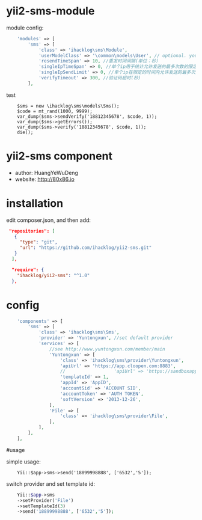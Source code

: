 # yii2-sms-module

module config:

```php
    'modules' => [
        'sms' => [
            'class' => 'ihacklog\sms\Module',
            'userModelClass' => '\common\models\User', // optional. your User model. Needs to be ActiveRecord.
            'resendTimeSpan' => 10, //重发时间间隔(单位：秒）
            'singleIpTimeSpan' => 0, //单个ip用于统计允许发送的最多次数的限定时间
            'singleIpSendLimit' => 0, //单个ip在限定的时间内允许发送的最多次数
            'verifyTimeout' => 300, //验证码超时(秒)
        ],
```

test

        $sms = new \ihacklog\sms\models\Sms();
        $code = mt_rand(1000, 9999);
        var_dump($sms->sendVerify('18812345678', $code, 1));
        var_dump($sms->getErrors());
        var_dump($sms->verify('18812345678', $code, 1));
        die();


# yii2-sms component

* author: HuangYeWuDeng
* website: http://80x86.io


# installation

edit composer.json, and then add:
```json
 "repositories": [
   {
     "type": "git",
     "url": "https://github.com/ihacklog/yii2-sms.git"
   }
  ],
```

```json
  "require": {
    "ihacklog/yii2-sms": "^1.0"
  },
```

# config

```php
    'components' => [
        'sms' => [
            'class' => 'ihacklog\sms\Sms',
            'provider' => 'Yuntongxun', //set default provider
            'services' => [
                //see http://www.yuntongxun.com/member/main
                'Yuntongxun' => [
                    'class' => 'ihacklog\sms\provider\Yuntongxun',
                    'apiUrl' => 'https://app.cloopen.com:8883',
                    //                  'apiUrl' => 'https://sandboxapp.cloopen.com:8883',
                    'templateId' => 1,
                    'appId' => 'AppID',
                    'accountSid' => 'ACCOUNT SID',
                    'accountToken' => 'AUTH TOKEN',
                    'softVersion' => '2013-12-26',
                ],
                'File' => [
                    'class' => 'ihacklog\sms\provider\File',
                ],
            ],
        ],
    ],
```

#usage

simple usage:

        Yii::$app->sms->send('18899998888', ['6532','5']);

switch provider and set template id:
```php
    Yii::$app->sms
    ->setProvider('File')
    ->setTemplateId(3)
    ->send('18899998888', ['6532','5']);
```